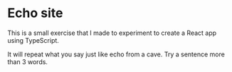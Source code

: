 # Echo site

This is a small exercise that I made to experiment to create a React app using TypeScript.  

It will repeat what you say just like echo from a cave. Try a sentence more than 3 words.